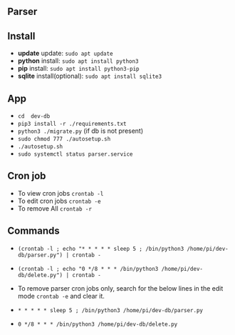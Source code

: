 ## Parser

## Install
- **update** update: `sudo apt update`
- **python** install: `sudo apt install python3`
- **pip** install: `sudo apt install python3-pip`
- **sqlite** install(optional): `sudo apt install sqlite3 `

## App
- `cd  dev-db`
- `pip3 install -r ./requirements.txt`
- `python3 ./migrate.py` (if db is not present)
- `sudo chmod 777 ./autosetup.sh`
- `./autosetup.sh`
- `sudo systemctl status parser.service`

## Cron job

- To view cron jobs `crontab -l`
- To edit cron jobs `crontab -e`
- To remove All `crontab -r`

## Commands
- `(crontab -l ; echo "* * * * * sleep 5 ; /bin/python3 /home/pi/dev-db/parser.py") | crontab -` 
- `(crontab -l ; echo "0 */8 * * * /bin/python3 /home/pi/dev-db/delete.py") | crontab -`

- To remove parser cron jobs only, search for the below lines in the edit mode `crontab -e` and clear it.

- `* * * * * sleep 5 ; /bin/python3 /home/pi/dev-db/parser.py`
- `0 */8 * * * /bin/python3 /home/pi/dev-db/delete.py`